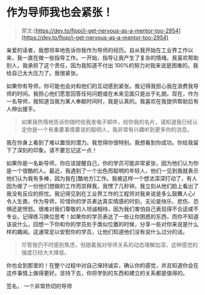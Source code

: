 # 作为导师我也会紧张！

> 原文:[https://dev.to/flopi/i-get-nervous-as-a-mentor-too-2954](https://dev.to/flopi/i-get-nervous-as-a-mentor-too-2954)

亲爱的读者，我想坦率地告诉你我作为导师的经历。自从我开始在工业界工作以来，我一直在做一些指导工作。一开始，指导让我产生了复杂的情绪。我喜欢帮助别人，我承担了这个责任，因为我知道不付出 100%的努力对我来说是困难的。我给自己太大压力了。我很紧张。

如果你有导师，你可能也会对和他们的互动感到紧张。我记得我担心我在浪费我导师的时间。我担心他们愿意回答任何问题或在未来见面只是出于礼貌。现在，作为一名导师，我知道当我为某人奉献时间时，我是认真的。我喜欢在我提供帮助后有人伸出援手。

> 如果我热情地告诉你随时给我发电子邮件，给你我的名片，请知道我已经认定你是一个有重要事情要说的聪明人，我非常有兴趣听到更多你的消息。

我在你身上看到了难以置信的潜力。我觉得你很特别。我想看到你成功。你给我留下了深刻的印象。请不要忘记这一点！

如果你是一名新导师，你应该提醒自己，你的学员可能非常紧张，因为他们认为你是一个很酷的人。最近，我遇到了一个出色而聪明的年轻人，他们一见到我就表示他们认为我有多棒，因为我在[酷地方]工作。我被这样一个想法深深打动了，有人因为做了一份他们想做的工作而崇拜我，我愣了几秒钟。我立刻从他们脸上看出了我没有反应的担忧。我记得见到在工业界工作的工程师对我来说是多么鼓舞人心/令人生畏。作为导师，珍惜你的学员表达真实情感的时刻，无论是快乐、悲伤、恐惧还是愤怒。很难对我们尊敬的人坦诚相待，因为我们害怕自己表现得不合适或不专业。记得练习换位思考！如果你的学员表达了一些让你困惑的东西，而你不知道该说什么，回想一下你和你的学员处于类似位置的时候，分享一些对你来说是什么样的趣闻。这通常足以安慰你的学员，让他们知道他们没有说什么过分的话。

> 尽管我仍不时感到焦虑，但随着我对导师关系的动态理解加深，这种感觉的强度已经大大降低。

你也会到那里的！在整个过程中对自己保持诚实，确认你的感觉，并且知道你会在这件事情上做得更好。坚持下去，你将学到的东西和建立的关系都是值得的。

签名，
一个非常热切的导师